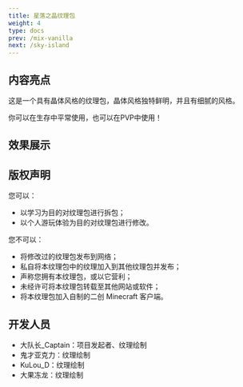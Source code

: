 ```yaml
---
title: 星落之晶纹理包
weight: 4
type: docs
prev: /mix-vanilla
next: /sky-island
---
```

## 内容亮点
这是一个具有晶体风格的纹理包，晶体风格独特鲜明，并且有细腻的风格。

你可以在生存中平常使用，也可以在PVP中使用！

## 效果展示

## 版权声明
您可以：

- 以学习为目的对纹理包进行拆包；
- 以个人游玩体验为目的对纹理包进行修改。

您不可以：

- 将修改过的纹理包发布到网络；
- 私自将本纹理包中的纹理加入到其他纹理包并发布；
- 声称您拥有本纹理包，或以它营利；
- 未经许可将本纹理包转载至其他网站或软件；
- 将本纹理包加入自制的二创 Minecraft 客户端。

## 开发人员
- 大队长_Captain：项目发起者、纹理绘制
- 鬼才亚克力：纹理绘制
- KuLou_D：纹理绘制
- 大果冻龙：纹理绘制